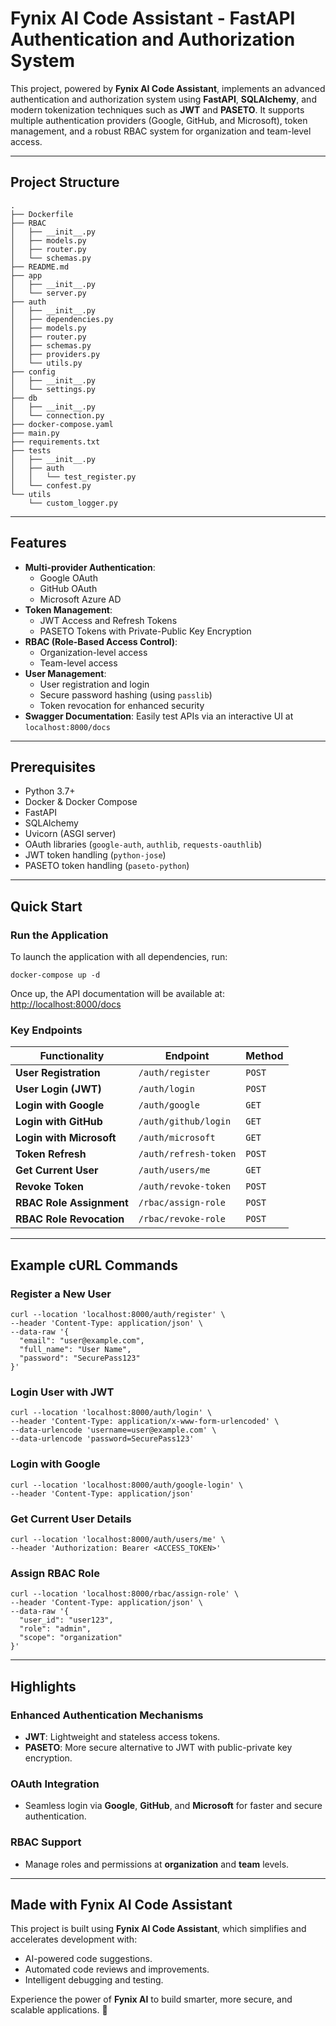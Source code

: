 
# Fynix AI Code Assistant - FastAPI Authentication and Authorization System

This project, powered by **Fynix AI Code Assistant**, implements an advanced authentication and authorization system using **FastAPI**, **SQLAlchemy**, and modern tokenization techniques such as **JWT** and **PASETO**. It supports multiple authentication providers (Google, GitHub, and Microsoft), token management, and a robust RBAC system for organization and team-level access.

---

## Project Structure

```plaintext
.
├── Dockerfile
├── RBAC
│   ├── __init__.py
│   ├── models.py
│   ├── router.py
│   └── schemas.py
├── README.md
├── app
│   ├── __init__.py
│   └── server.py
├── auth
│   ├── __init__.py
│   ├── dependencies.py
│   ├── models.py
│   ├── router.py
│   ├── schemas.py
│   ├── providers.py
│   └── utils.py
├── config
│   ├── __init__.py
│   └── settings.py
├── db
│   ├── __init__.py
│   └── connection.py
├── docker-compose.yaml
├── main.py
├── requirements.txt
├── tests
│   ├── __init__.py
│   ├── auth
│   │   └── test_register.py
│   └── confest.py
└── utils
    └── custom_logger.py
```

---

## Features

- **Multi-provider Authentication**:
  - Google OAuth
  - GitHub OAuth
  - Microsoft Azure AD
- **Token Management**:
  - JWT Access and Refresh Tokens
  - PASETO Tokens with Private-Public Key Encryption
- **RBAC (Role-Based Access Control)**:
  - Organization-level access
  - Team-level access
- **User Management**:
  - User registration and login
  - Secure password hashing (using `passlib`)
  - Token revocation for enhanced security
- **Swagger Documentation**: Easily test APIs via an interactive UI at `localhost:8000/docs`

---

## Prerequisites

- Python 3.7+
- Docker & Docker Compose
- FastAPI
- SQLAlchemy
- Uvicorn (ASGI server)
- OAuth libraries (`google-auth`, `authlib`, `requests-oauthlib`)
- JWT token handling (`python-jose`)
- PASETO token handling (`paseto-python`)

---

## Quick Start

### Run the Application

To launch the application with all dependencies, run:

```plaintext
docker-compose up -d
```

Once up, the API documentation will be available at: [http://localhost:8000/docs](http://localhost:8000/docs)

### Key Endpoints

| Functionality               | Endpoint                         | Method   |
|-----------------------------|----------------------------------|----------|
| **User Registration**       | `/auth/register`                | `POST`   |
| **User Login (JWT)**        | `/auth/login`                   | `POST`   |
| **Login with Google**       | `/auth/google`                  | `GET`    |
| **Login with GitHub**       | `/auth/github/login`            | `GET`    |
| **Login with Microsoft**    | `/auth/microsoft`               | `GET`    |
| **Token Refresh**           | `/auth/refresh-token`           | `POST`   |
| **Get Current User**        | `/auth/users/me`                | `GET`    |
| **Revoke Token**            | `/auth/revoke-token`            | `POST`   |
| **RBAC Role Assignment**    | `/rbac/assign-role`             | `POST`   |
| **RBAC Role Revocation**    | `/rbac/revoke-role`             | `POST`   |

---

## Example cURL Commands

### Register a New User
```plaintext
curl --location 'localhost:8000/auth/register' \
--header 'Content-Type: application/json' \
--data-raw '{
  "email": "user@example.com",
  "full_name": "User Name",
  "password": "SecurePass123"
}'
```

### Login User with JWT
```plaintext
curl --location 'localhost:8000/auth/login' \
--header 'Content-Type: application/x-www-form-urlencoded' \
--data-urlencode 'username=user@example.com' \
--data-urlencode 'password=SecurePass123'
```

### Login with Google
```plaintext
curl --location 'localhost:8000/auth/google-login' \
--header 'Content-Type: application/json'
```

### Get Current User Details
```plaintext
curl --location 'localhost:8000/auth/users/me' \
--header 'Authorization: Bearer <ACCESS_TOKEN>'
```

### Assign RBAC Role
```plaintext
curl --location 'localhost:8000/rbac/assign-role' \
--header 'Content-Type: application/json' \
--data-raw '{
  "user_id": "user123",
  "role": "admin",
  "scope": "organization"
}'
```

---

## Highlights

### Enhanced Authentication Mechanisms
- **JWT**: Lightweight and stateless access tokens.
- **PASETO**: More secure alternative to JWT with public-private key encryption.

### OAuth Integration
- Seamless login via **Google**, **GitHub**, and **Microsoft** for faster and secure authentication.

### RBAC Support
- Manage roles and permissions at **organization** and **team** levels.

---

## Made with Fynix AI Code Assistant

This project is built using **Fynix AI Code Assistant**, which simplifies and accelerates development with:
- AI-powered code suggestions.
- Automated code reviews and improvements.
- Intelligent debugging and testing.

Experience the power of **Fynix AI** to build smarter, more secure, and scalable applications. 🚀
